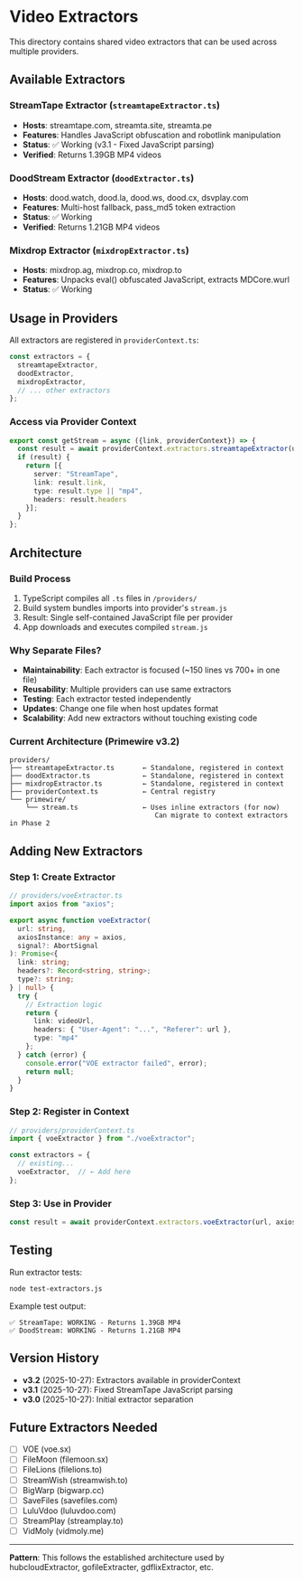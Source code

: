 # Video Extractors

This directory contains shared video extractors that can be used across multiple providers.

## Available Extractors

### StreamTape Extractor (`streamtapeExtractor.ts`)
- **Hosts**: streamtape.com, streamta.site, streamta.pe
- **Features**: Handles JavaScript obfuscation and robotlink manipulation
- **Status**: ✅ Working (v3.1 - Fixed JavaScript parsing)
- **Verified**: Returns 1.39GB MP4 videos

### DoodStream Extractor (`doodExtractor.ts`)
- **Hosts**: dood.watch, dood.la, dood.ws, dood.cx, dsvplay.com
- **Features**: Multi-host fallback, pass_md5 token extraction
- **Status**: ✅ Working
- **Verified**: Returns 1.21GB MP4 videos

### Mixdrop Extractor (`mixdropExtractor.ts`)
- **Hosts**: mixdrop.ag, mixdrop.co, mixdrop.to
- **Features**: Unpacks eval() obfuscated JavaScript, extracts MDCore.wurl
- **Status**: ✅ Working

## Usage in Providers

All extractors are registered in `providerContext.ts`:

```typescript
const extractors = {
  streamtapeExtractor,
  doodExtractor,
  mixdropExtractor,
  // ... other extractors
};
```

### Access via Provider Context

```typescript
export const getStream = async ({link, providerContext}) => {
  const result = await providerContext.extractors.streamtapeExtractor(url, axios);
  if (result) {
    return [{
      server: "StreamTape",
      link: result.link,
      type: result.type || "mp4",
      headers: result.headers
    }];
  }
};
```

## Architecture

### Build Process
1. TypeScript compiles all `.ts` files in `/providers/`
2. Build system bundles imports into provider's `stream.js`
3. Result: Single self-contained JavaScript file per provider
4. App downloads and executes compiled `stream.js`

### Why Separate Files?
- **Maintainability**: Each extractor is focused (~150 lines vs 700+ in one file)
- **Reusability**: Multiple providers can use same extractors
- **Testing**: Each extractor tested independently
- **Updates**: Change one file when host updates format
- **Scalability**: Add new extractors without touching existing code

### Current Architecture (Primewire v3.2)
```
providers/
├── streamtapeExtractor.ts       ← Standalone, registered in context
├── doodExtractor.ts             ← Standalone, registered in context
├── mixdropExtractor.ts          ← Standalone, registered in context
├── providerContext.ts           ← Central registry
└── primewire/
    └── stream.ts                ← Uses inline extractors (for now)
                                    Can migrate to context extractors in Phase 2
```

## Adding New Extractors

### Step 1: Create Extractor
```typescript
// providers/voeExtractor.ts
import axios from "axios";

export async function voeExtractor(
  url: string,
  axiosInstance: any = axios,
  signal?: AbortSignal
): Promise<{
  link: string;
  headers?: Record<string, string>;
  type?: string;
} | null> {
  try {
    // Extraction logic
    return {
      link: videoUrl,
      headers: { "User-Agent": "...", "Referer": url },
      type: "mp4"
    };
  } catch (error) {
    console.error("VOE extractor failed", error);
    return null;
  }
}
```

### Step 2: Register in Context
```typescript
// providers/providerContext.ts
import { voeExtractor } from "./voeExtractor";

const extractors = {
  // existing...
  voeExtractor,  // ← Add here
};
```

### Step 3: Use in Provider
```typescript
const result = await providerContext.extractors.voeExtractor(url, axios);
```

## Testing

Run extractor tests:
```bash
node test-extractors.js
```

Example test output:
```
✅ StreamTape: WORKING - Returns 1.39GB MP4
✅ DoodStream: WORKING - Returns 1.21GB MP4
```

## Version History

- **v3.2** (2025-10-27): Extractors available in providerContext
- **v3.1** (2025-10-27): Fixed StreamTape JavaScript parsing  
- **v3.0** (2025-10-27): Initial extractor separation

## Future Extractors Needed

- [ ] VOE (voe.sx)
- [ ] FileMoon (filemoon.sx)
- [ ] FileLions (filelions.to)
- [ ] StreamWish (streamwish.to)
- [ ] BigWarp (bigwarp.cc)
- [ ] SaveFiles (savefiles.com)
- [ ] LuluVdoo (luluvdoo.com)
- [ ] StreamPlay (streamplay.to)
- [ ] VidMoly (vidmoly.me)

---

**Pattern**: This follows the established architecture used by hubcloudExtractor, gofileExtracter, gdflixExtractor, etc.
